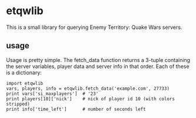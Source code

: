 etqwlib
=======

This is a small library for querying Enemy Territory: Quake Wars servers.

usage
-----

Usage is pretty simple. The fetch_data function returns a 3-tuple containing
the server variables, player data and server info in that order. Each of these
is a dictionary:

	import etqwlib
	vars, players, info = etqwlib.fetch_data('example.com', 27733)
	print vars['si_maxplayers']  # '23'
	print players[10]['nick']    # nick of player id 10 (with colors stripped)
	print info['time_left']      # number of seconds left

